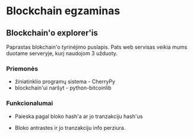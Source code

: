 # Blockchain egzaminas
## Blockchain'o explorer'is
Paprastas blokchain'o tyrinėjimo puslapis. Pats web servisas veikia mums duotame serveryje, kurį naudojom 3 užduoty.
### Priemonės
- žiniatinklio programų sistema - CherryPy
- blockchain'ui naršyt - python-bitcoinlib
### Funkcionalumai
 - Paieska pagal bloko hash'a ar jo tranzakciju hash'us
 
 - Bloko antrastes ir jo tranzakciju info perziura.
